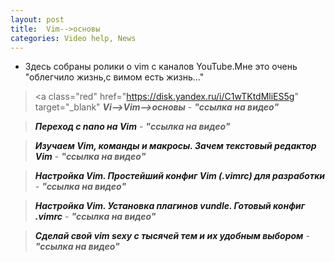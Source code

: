 ```yaml
---
layout: post
title:  Vim-->основы
categories: Video help, News
---
```


<head>
<style type="text/css">
   .red:link { text-decoration: none; }
   .red:visited { text-decoration: none; }
   .red:active { text-decoration: none; }
   .red:hover { 
    font-size: 24px; /* Размер шрифта */
    font-weight: bold; /* Жирное начертание */
    color: #0000ff; /* Цвет ссылки */
   }
</style>
</head>


- Здесь собраны ролики о vim с каналов YouTube.Мне это очень "облегчило жизнь,с вимом есть жизнь..."


><a class="red" href="https://disk.yandex.ru/i/C1wTKtdMliES5g" target="_blank" 
>***Vi-->Vim-->основы*** </a> - 
>***"ссылка на видео"***


><a class="red" href="https://disk.yandex.ru/i/7Ny4-iBtAN_0KQ" target="_blank" >***Переход с nano 
> на Vim***</a> - 
>***"ссылка на видео"***

><a class="red" href="https://disk.yandex.ru/i/ghMJpi3ekmNagQ" target="_blank" >***Изучаем Vim, 
> команды и макросы. Зачем текстовый редактор Vim***</a> - 
>***"ссылка на видео"***

><a class="red" href="https://disk.yandex.ru/i/m-H9WfCoXIUQnw" target="_blank" >***Настройка Vim. 
> Простейший конфиг Vim (.vimrc) для разработки***</a> - 
>***"ссылка на видео"***

><a class="red" href="https://disk.yandex.ru/i/Pw96BOl6bsOKwA" target="_blank" >***Настройка Vim. 
> Установка плагинов vundle. Готовый конфиг .vimrc***</a> - 
>***"ссылка на видео"***

><a class="red" href="https://disk.yandex.ru/i/Cudb6EyLD12U_w" target="_blank" >***Сделай свой vim 
> sexy с тысячей тем и их удобным выбором***</a> - 
>***"ссылка на видео"***


